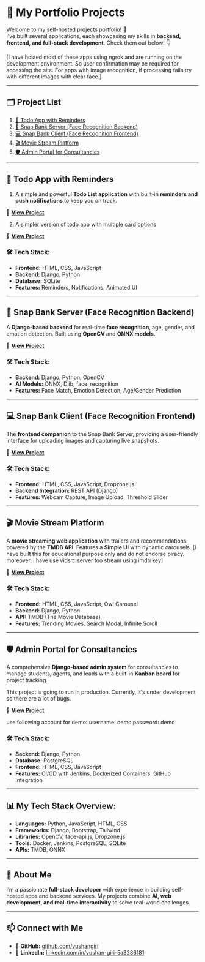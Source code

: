 # 🚀 My Portfolio Projects

Welcome to my self-hosted projects portfolio! 🎉  
I’ve built several applications, each showcasing my skills in **backend, frontend, and full-stack development**. Check them out below! 👇

[I have hosted most of these apps using ngrok and are running on the development environment. So user confirmation may be required for accessing the site.
For apps with image recognition, if processing fails try with different images with clear face.]

---

## 🗂 Project List
1. [📅 Todo App with Reminders](#-todo-app-with-reminders)  
2. [🤖 Snap Bank Server (Face Recognition Backend)](#-snap-bank-server-face-recognition-backend)  
3. [💻 Snap Bank Client (Face Recognition Frontend)](#-snap-bank-client-face-recognition-frontend)  
4. [🎬 Movie Stream Platform](#-movie-stream-platform)  
5. [🛡️ Admin Portal for Consultancies](#-admin-portal-for-consultancies)  

---

## 📅 Todo App with Reminders

1. A simple and powerful **Todo List application** with built-in **reminders and push notifications** to keep you on track.

🔗 **[View Project](https://0532-49-187-176-123.ngrok-free.app/todo/)**   



2. A simpler version of todo app with multiple card options

🔗 **[View Project](https://7326-49-187-176-123.ngrok-free.app/http-server/)** 

### 🛠 Tech Stack:
- **Frontend:** HTML, CSS, JavaScript  
- **Backend:** Django, Python  
- **Database:** SQLite  
- **Features:** Reminders, Notifications, Animated UI  

---

## 🤖 Snap Bank Server (Face Recognition Backend)

A **Django-based backend** for real-time **face recognition**, age, gender, and emotion detection. Built using **OpenCV** and **ONNX models**.

🔗 **[View Project](https://0532-49-187-176-123.ngrok-free.app/snap_bank_server/)** 

### 🛠 Tech Stack:
- **Backend:** Django, Python, OpenCV  
- **AI Models:** ONNX, Dlib, face_recognition  
- **Features:** Face Match, Emotion Detection, Age/Gender Prediction  

---

## 💻 Snap Bank Client (Face Recognition Frontend)

The **frontend companion** to the Snap Bank Server, providing a user-friendly interface for uploading images and capturing live snapshots.

🔗 **[View Project](https://7326-49-187-176-123.ngrok-free.app/npm-app/)** 

### 🛠 Tech Stack:
- **Frontend:** HTML, CSS, JavaScript, Dropzone.js  
- **Backend Integration:** REST API (Django)  
- **Features:** Webcam Capture, Image Upload, Threshold Slider  

---

## 🎬 Movie Stream Platform

A **movie streaming web application** with trailers and recommendations powered by the **TMDB API**. Features a **Simple UI** with dynamic carousels.
[I have built this for educational purpose only and do not endorse piracy. moreover, i have use vidsrc server too stream using imdb key]

🔗 **[View Project](https://44fa-49-187-176-123.ngrok-free.app/)**   

### 🛠 Tech Stack:
- **Frontend:** HTML, CSS, JavaScript, Owl Carousel  
- **Backend:** Django, Python  
- **API:** TMDB (The Movie Database)  
- **Features:** Trending Movies, Search Modal, Infinite Scroll  

---

## 🛡️ Admin Portal for Consultancies

A comprehensive **Django-based admin system** for consultancies to manage students, agents, and leads with a built-in **Kanban board** for project tracking.

This project is going to run in production. Currently, it's under development so there are a lot of bugs.

🔗 **[View Project](https://everestglobalstudy.com)** 

use following account for demo:
username: demo
password: demo

### 🛠 Tech Stack:
- **Backend:** Django, Python  
- **Database:** PostgreSQL  
- **Frontend:** HTML, CSS, JavaScript  
- **Features:** CI/CD with Jenkins, Dockerized Containers, GitHub Integration  

---

## 📊 My Tech Stack Overview:
- **Languages:** Python, JavaScript, HTML, CSS  
- **Frameworks:** Django, Bootstrap, Tailwind  
- **Libraries:** OpenCV, face-api.js, Dropzone.js  
- **Tools:** Docker, Jenkins, PostgreSQL, SQLite  
- **APIs:** TMDB, ONNX  

---

## 💪 About Me
I’m a passionate **full-stack developer** with experience in building self-hosted apps and backend services. My projects combine **AI, web development, and real-time interactivity** to solve real-world challenges.  

---

## 📫 Connect with Me
- 🐙 **GitHub:** [github.com/vushangiri](https://github.com/vushangiri)  
- 💼 **LinkedIn:** [linkedin.com/in/vushan-giri-5a3286181](https://linkedin.com/in/vushan-giri-5a3286181)  



